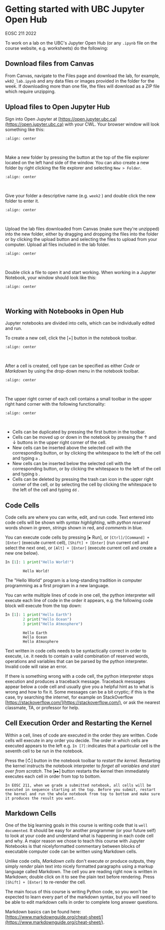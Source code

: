 # Getting started with UBC Jupyter Open Hub

EOSC 211 2022

To work on a lab on the UBC's Jupyter Open Hub (or any `.ipynb` file on the course website, e.g. worksheets) do the following:

## Download files from Canvas

From Canvas, navigate to the Files page and download the lab, for example, `wk02_lab.ipynb` and any data files or images provided in the folder for the week. If downloading more than one file, the files will download as a ZIP file which require unzipping.

## Upload files to Open Jupyter Hub

Sign into Open Jupyter at [https://open.jupyter.ubc.ca](https://open.jupyter.ubc.ca) with your CWL. Your browser window will look something like this:

```{image} images/jupyter-open-qs-fig1.png
:align: center
```

<BR>

Make a new folder by pressing the button at the top of the file explorer located on the left hand side of the window. You can also create a new folder by right clicking the file explorer and selecting `New > Folder`.

```{image} images/jupyter-open-qs-fig2.png
:align: center
```

<BR>

Give your folder a descriptive name (e.g. `week2` ) and double click the new folder to enter it.

```{image} images/jupyter-open-qs-fig3.png
:align: center
```

<BR>

Upload the lab files downloaded from Canvas (make sure they're unzipped) into the new folder, either by dragging and dropping the files into the folder or by clicking the upload button and selecting the files to upload from your computer. Upload all files included in the lab folder.

```{image} images/jupyter-open-qs-fig4.png
:align: center
```

<BR>

Double click a file to open it and start working. When working in a Jupyter Notebook, your window should look like this:

```{image} images/jupyter-open-qs-fig5.png
:align: center
```

<BR>

## Working with Notebooks in Open Hub

Jupyter notebooks are divided into cells, which can be individually edited and run.

To create a new cell, click the [+] button in the notebook toolbar.

```{image} images/jupyter-open-qs-fig6.png
:align: center
```

<BR>

After a cell is created, cell type can be specified as either _Code_ or _Markdown_ by using the drop-down menu in the notebook toolbar.

```{image} images/jupyter-open-qs-fig7.png
:align: center
```

<BR>

The upper right corner of each cell contains a small toolbar in the upper right hand corner with the following functionality:

```{image} images/jupyter-open-qs-fig8.png
:align: center
```

<BR>

* Cells can be duplicated by pressing the first button in the toolbar.
* Cells can be moved up or down in the notebook by pressing the ↑ and ↓ buttons in the upper right corner of the cell.
* New cells can be inserted above the selected cell with the corresponding button, or by clicking the whitespace to the left of the cell and typing `a` .
* New cells can be inserted below the selected cell with the corresponding button, or by clicking the whitespace to the left of the cell and typing `b` .
* Cells can be deleted by pressing the trash can icon in the upper right corner of the cell, or by selecting the cell by clicking the whitespace to the left of the cell and typing `dd` .

## Code Cells

Code cells are where you can write, edit, and run code. Text entered into code cells will be shown with _syntax highlighting_, with _python reserved_ words shown in green, _strings_ shown in red, and _comments_ in blue.

You can execute code cells by pressing [▸ Run], or `[Ctrl]/[Command] + [Enter]` (execute current cell), `[Shift] + [Enter]` (run current cell and select the next one), or `[Alt] + [Enter]` (execute current cell and create a new one below).

```python
In [1]: 1 print("Hello World!")
```

```text
        Hello World!
```

The "Hello World" program is a long-standing tradition in computer programming as a first program in a new language.

You can write multiple lines of code in one cell, the python interpreter will execute each line of code in the order it appears, e.g. the following code block will execute from the top down:

```python
In [1]: 1 print("Hello Earth")
        2 print("Hello Ocean")
        3 print("Hello Atmosphere")
```

```text
        Hello Earth
        Hello Ocean
        Hello Atmosphere
```

Text written in code cells needs to be syntactically correct in order to execute, i.e. it needs to contain a valid combination of reserved words, operations and variables that can be parsed by the python interpreter. Invalid code will raise an error.

If there is something wrong with a code cell, the python interpreter stops execution and produces a traceback message. Traceback messages appear below a code cell and usually give you a helpful hint as to what is wrong and how to fix it. Some messages can be a bit cryptic; if this is the case, try searching the internet, for example on StackOverflow [https://stackoverflow.com/](https://stackoverflow.com/), or ask the nearest classmate, TA, or professor for help.

## Cell Execution Order and Restarting the Kernel

Within a cell, lines of code are executed in the order they are written. Code cells will execute in any order you decide. The order in which cells are executed appears to the left e.g. `In [7]:`indicates that a particular cell is the seventh cell to be run in the notebook.

Press the [↻] button in the notebook toolbar to _restart the kernel_. Restarting the kernel instructs the notebook interpreter to _forget all variables and start over from scratch_. The [▸▸] button restarts the kernel then immediately executes each cell in order from top to bottom.

```{important}
In EOSC 211, when we grade a submitted notebook, all cells will be executed in sequence starting at the top. Before you submit, restart the kernel and run the whole notebook from top to bottom and make sure it produces the result you want.
```

## Markdown Cells

One of the big learning goals in this course is writing code that is `well documented`. It should be easy for another programmer (or your future self) to look at your code and understand what is happening in each code cell and why. A major reason we chose to teach this course with Jupyter Notebooks is that nicelyformatted commentary between blocks of executable computer code can be written using Markdown cells.

Unlike code cells, _Markdown cells_ don't execute or produce outputs, they simply _render_ plain text into nicely formatted paragraphs using a markup language called Markdown. The cell you are reading right now is written in Markdown; double click on it to see the plain text before rendering. Press `[Shift] + [Enter]` to re-render the cell.

The main focus of this course is writing Python code, so you won't be expected to learn every part of the markdown syntax, but you will need to be able to edit markdown cells in order to complete long answer questions.

Markdown basics can be found here: [https://www.markdownguide.org/cheat-sheet/](https://www.markdownguide.org/cheat-sheet/).

